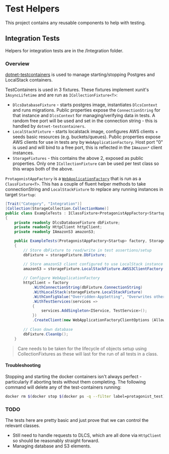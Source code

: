 ﻿# Test Helpers

This project contains any reusable components to help with testing.

## Integration Tests

Helpers for integration tests are in the /Integration folder. 

### Overview

[dotnet-testcontainers](https://github.com/HofmeisterAn/dotnet-testcontainers) is used to manage starting/stopping Postgres and LocalStack containers.

TestContainers is used in 3 fixtures. These fixtures implement xunit's `IAsyncLifetime` and are run as `ICollectionFixture<T>`:

* `DlcsDatabaseFixture` - starts postgres image, instantiates `DlcsContext` and runs migrations. Public properties expose the `ConnectionString` for that instance and `DlcsContext` for managing/verifying data in tests. A random free port will be used and set in the connection string - this is handled by `dotnet-testcontainers`.
* `LocalStackFixture` -  starts localstack image, configures AWS clients + seeds basic resources (e.g. buckets/queues). Public properties expose AWS clients for use in tests any by `WebApplicationFactory`. Host port "0" is used and will bind to a free port, this is reflected in the `IAmazon*` client instances.
* `StorageFixtures` - this contains the above 2, exposed as public properties. Only one `ICollectionFixture` can be used per test class so this wraps both of the above.

`ProtagonistAppFactory` is a [`WebApplicationFactory`](https://docs.microsoft.com/en-us/dotnet/api/microsoft.aspnetcore.mvc.testing.webapplicationfactory-1?view=aspnetcore-5.0) that is run as a `ClassFixture<T>`. This has a couple of fluent helper methods to take connectionString and `LocalStackFixture` to replace any running instances in target `Startup`:

```cs
[Trait("Category", "Integration")]
[Collection(StorageCollection.CollectionName)]
public class ExampleTests : IClassFixture<ProtagonistAppFactory<Startup>>
{
    private readonly DlcsDatabaseFixture dbFixture;
    private readonly HttpClient httpClient;
    private readonly IAmazonS3 amazonS3;

    public ExampleTests(ProtagonistAppFactory<Startup> factory, StorageFixture storageFixture)
    {
        // Store dbFixture to read/write in test assertions/setup
        dbFixture = storageFixture.DbFixture;

        // Store amazonS3 client configured to use LocalStack instance
        amazonS3 = storageFixture.LocalStackFixture.AWSS3ClientFactory();
        
        // Configure WebApplicationFactory
        httpClient = factory
            .WithConnectionString(dbFixture.ConnectionString)
            .WithLocalStack(storageFixture.LocalStackFixture)
            .WithConfigValue("Overridden-AppSetting", "Overwrites other app setting value")
            .WithTestServices(services =>
            {
                services.AddSingleton<IService, TestService>();
            })
            .CreateClient(new WebApplicationFactoryClientOptions {AllowAutoRedirect = false});
        
        // Clean down database
        dbFixture.CleanUp();
    }
```

> Care needs to be taken for the lifecycle of objects setup using CollectionFixtures as these will last for the run of all tests in a class.

#### Troubleshooting

Stopping and starting the docker containers isn't always perfect - particularly if aborting tests without them completing. The following command will delete any of the test-containers running:

```bash
docker rm $(docker stop $(docker ps -q --filter label=protagonist_test))
```

### TODO

The tests here are pretty basic and just prove that we can control the relevant classes.

* Still need to handle requests to DLCS, which are all done via `HttpClient` so should be reasonably straight forward.
* Managing database and S3 elements.